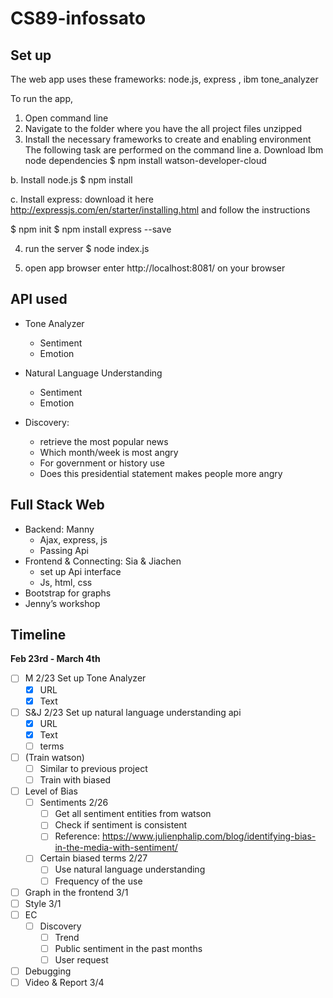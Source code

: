 # CS89-infossato

## Set up

The web app uses these frameworks: node.js, express , ibm tone_analyzer

To run the app,
1. Open command line
2. Navigate to the folder where you have the all project files unzipped
3. Install the necessary frameworks to create and enabling environment
The following task are performed on the command line
a. Download Ibm node dependencies
$ npm install watson-developer-cloud

b. Install node.js
$ npm install

c. Install express: download it here http://expressjs.com/en/starter/installing.html and follow the instructions

$ npm init
$ npm install express --save


4. run the server
$ node index.js

5. open app browser
enter http://localhost:8081/ on your browser

## API used
- Tone Analyzer
	- Sentiment
	- Emotion
- Natural Language Understanding
	- Sentiment
	- Emotion

- Discovery:
	- retrieve the most popular news
	- Which month/week is most angry
	- For government or history use
	- Does this presidential statement makes people more angry


## Full Stack Web
- Backend: Manny
	- Ajax, express, js
	- Passing Api
- Frontend & Connecting: Sia & Jiachen
	- set up Api interface
	- Js, html, css
- Bootstrap for graphs
- Jenny’s workshop

## Timeline
**Feb 23rd - March 4th**

- [ ] M 2/23 Set up Tone Analyzer
	- [x] URL
	- [x] Text
- [ ] S&J 2/23 Set up natural language understanding api
	- [x] URL
	- [x] Text
	- [ ] terms
- [ ] (Train watson)
	- [ ] Similar to previous project
	- [ ] Train with biased
- [ ] Level of Bias
	- [ ] Sentiments 2/26
		- [ ] Get all sentiment entities from watson
		- [ ] Check if sentiment is consistent
		- [ ] Reference: https://www.julienphalip.com/blog/identifying-bias-in-the-media-with-sentiment/
	- [ ] Certain biased terms 2/27
		- [ ] Use natural language understanding
		- [ ] Frequency of the use
- [ ] Graph in the frontend 3/1
- [ ] Style 3/1
- [ ] EC
	- [ ] Discovery
		- [ ] Trend
		- [ ] Public sentiment in the past months
		- [ ] User request
- [ ] Debugging
- [ ] Video & Report 3/4
